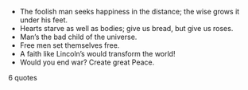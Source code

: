  - The foolish man seeks happiness in the distance; the wise grows it under his feet.
 - Hearts starve as well as bodies; give us bread, but give us roses.
 - Man’s the bad child of the universe.
 - Free men set themselves free.
 - A faith like Lincoln’s would transform the world!
 - Would you end war? Create great Peace.

6 quotes